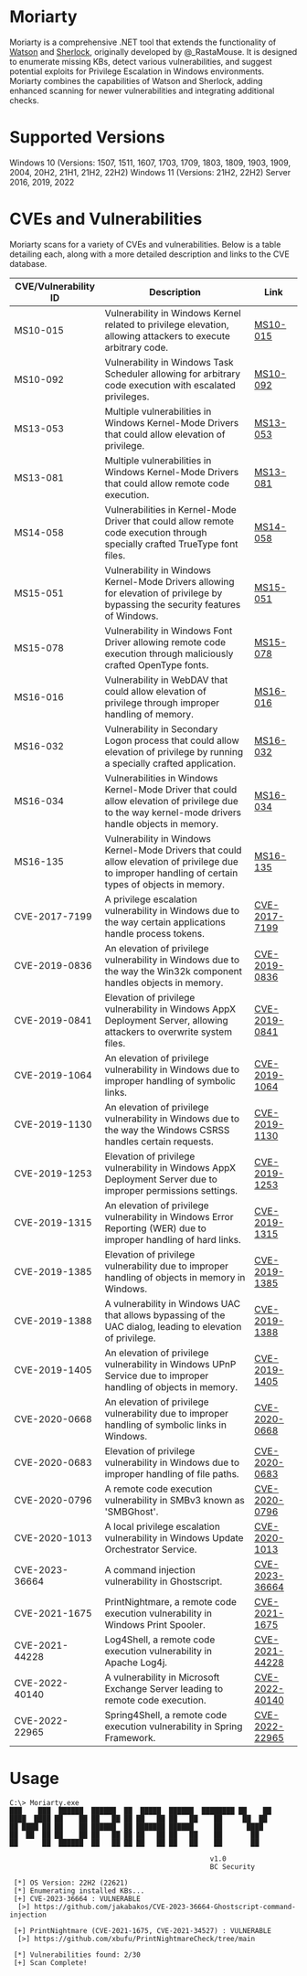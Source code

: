 # Moriarty
Moriarty is a comprehensive .NET tool that extends the functionality of [Watson](https://github.com/rasta-mouse/Watson) and [Sherlock](https://github.com/rasta-mouse/sherlock), originally developed by @_RastaMouse. It is designed to enumerate missing KBs, detect various vulnerabilities, and suggest potential exploits for Privilege Escalation in Windows environments. Moriarty combines the capabilities of Watson and Sherlock, adding enhanced scanning for newer vulnerabilities and integrating additional checks.

# Supported Versions
Windows 10 (Versions: 1507, 1511, 1607, 1703, 1709, 1803, 1809, 1903, 1909, 2004, 20H2, 21H1, 21H2, 22H2)
Windows 11 (Versions: 21H2, 22H2)
Server 2016, 2019, 2022

# CVEs and Vulnerabilities
Moriarty scans for a variety of CVEs and vulnerabilities. Below is a table detailing each, along with a more detailed description and links to the CVE database.

| CVE/Vulnerability ID | Description | Link |
| -------------------- | ----------- | ---- |
| MS10-015 | Vulnerability in Windows Kernel related to privilege elevation, allowing attackers to execute arbitrary code. | [MS10-015](https://www.cve.org/CVERecord?id=MS10-015) |
| MS10-092 | Vulnerability in Windows Task Scheduler allowing for arbitrary code execution with escalated privileges. | [MS10-092](https://www.cve.org/CVERecord?id=MS10-092) |
| MS13-053 | Multiple vulnerabilities in Windows Kernel-Mode Drivers that could allow elevation of privilege. | [MS13-053](https://www.cve.org/CVERecord?id=MS13-053) |
| MS13-081 | Multiple vulnerabilities in Windows Kernel-Mode Drivers that could allow remote code execution. | [MS13-081](https://www.cve.org/CVERecord?id=MS13-081) |
| MS14-058 | Vulnerabilities in Kernel-Mode Driver that could allow remote code execution through specially crafted TrueType font files. | [MS14-058](https://www.cve.org/CVERecord?id=MS14-058) |
| MS15-051 | Vulnerability in Windows Kernel-Mode Drivers allowing for elevation of privilege by bypassing the security features of Windows. | [MS15-051](https://www.cve.org/CVERecord?id=MS15-051) |
| MS15-078 | Vulnerability in Windows Font Driver allowing remote code execution through maliciously crafted OpenType fonts. | [MS15-078](https://www.cve.org/CVERecord?id=MS15-078) |
| MS16-016 | Vulnerability in WebDAV that could allow elevation of privilege through improper handling of memory. | [MS16-016](https://www.cve.org/CVERecord?id=MS16-016) |
| MS16-032 | Vulnerability in Secondary Logon process that could allow elevation of privilege by running a specially crafted application. | [MS16-032](https://www.cve.org/CVERecord?id=MS16-032) |
| MS16-034 | Vulnerabilities in Windows Kernel-Mode Driver that could allow elevation of privilege due to the way kernel-mode drivers handle objects in memory. | [MS16-034](https://www.cve.org/CVERecord?id=MS16-034) |
| MS16-135 | Vulnerability in Windows Kernel-Mode Drivers that could allow elevation of privilege due to improper handling of certain types of objects in memory. | [MS16-135](https://www.cve.org/CVERecord?id=MS16-135) |
| CVE-2017-7199 | A privilege escalation vulnerability in Windows due to the way certain applications handle process tokens. | [CVE-2017-7199](https://www.cve.org/CVERecord?id=CVE-2017-7199) |
| CVE-2019-0836 | An elevation of privilege vulnerability in Windows due to the way the Win32k component handles objects in memory. | [CVE-2019-0836](https://www.cve.org/CVERecord?id=CVE-2019-0836) |
| CVE-2019-0841 | Elevation of privilege vulnerability in Windows AppX Deployment Server, allowing attackers to overwrite system files. | [CVE-2019-0841](https://www.cve.org/CVERecord?id=CVE-2019-0841) |
| CVE-2019-1064 | An elevation of privilege vulnerability in Windows due to improper handling of symbolic links. | [CVE-2019-1064](https://www.cve.org/CVERecord?id=CVE-2019-1064) |
| CVE-2019-1130 | An elevation of privilege vulnerability in Windows due to the way the Windows CSRSS handles certain requests. | [CVE-2019-1130](https://www.cve.org/CVERecord?id=CVE-2019-1130) |
| CVE-2019-1253 | Elevation of privilege vulnerability in Windows AppX Deployment Server due to improper permissions settings. | [CVE-2019-1253](https://www.cve.org/CVERecord?id=CVE-2019-1253) |
| CVE-2019-1315 | An elevation of privilege vulnerability in Windows Error Reporting (WER) due to improper handling of hard links. | [CVE-2019-1315](https://www.cve.org/CVERecord?id=CVE-2019-1315) |
| CVE-2019-1385 | Elevation of privilege vulnerability due to improper handling of objects in memory in Windows. | [CVE-2019-1385](https://www.cve.org/CVERecord?id=CVE-2019-1385) |
| CVE-2019-1388 | A vulnerability in Windows UAC that allows bypassing of the UAC dialog, leading to elevation of privilege. | [CVE-2019-1388](https://www.cve.org/CVERecord?id=CVE-2019-1388) |
| CVE-2019-1405 | An elevation of privilege vulnerability in Windows UPnP Service due to improper handling of objects in memory. | [CVE-2019-1405](https://www.cve.org/CVERecord?id=CVE-2019-1405) |
| CVE-2020-0668 | An elevation of privilege vulnerability due to improper handling of symbolic links in Windows. | [CVE-2020-0668](https://www.cve.org/CVERecord?id=CVE-2020-0668) |
| CVE-2020-0683 | Elevation of privilege vulnerability in Windows due to improper handling of file paths. | [CVE-2020-0683](https://www.cve.org/CVERecord?id=CVE-2020-0683) |
| CVE-2020-0796 | A remote code execution vulnerability in SMBv3 known as 'SMBGhost'. | [CVE-2020-0796](https://www.cve.org/CVERecord?id=CVE-2020-0796) |
| CVE-2020-1013 | A local privilege escalation vulnerability in Windows Update Orchestrator Service. | [CVE-2020-1013](https://www.cve.org/CVERecord?id=CVE-2020-1013) |
| CVE-2023-36664 | A command injection vulnerability in Ghostscript. | [CVE-2023-36664](https://www.cve.org/CVERecord?id=CVE-2023-36664) |
| CVE-2021-1675 | PrintNightmare, a remote code execution vulnerability in Windows Print Spooler. | [CVE-2021-1675](https://www.cve.org/CVERecord?id=CVE-2021-1675) |
| CVE-2021-44228 | Log4Shell, a remote code execution vulnerability in Apache Log4j. | [CVE-2021-44228](https://www.cve.org/CVERecord?id=CVE-2021-44228) |
| CVE-2022-40140 | A vulnerability in Microsoft Exchange Server leading to remote code execution. | [CVE-2022-40140](https://www.cve.org/CVERecord?id=CVE-2022-40140) |
| CVE-2022-22965 | Spring4Shell, a remote code execution vulnerability in Spring Framework. | [CVE-2022-22965](https://www.cve.org/CVERecord?id=CVE-2022-22965) |

# Usage
```
C:\> Moriarty.exe
███    ███  ██████  ██████  ██  █████  ██████  ████████ ██    ██
████  ████ ██    ██ ██   ██ ██ ██   ██ ██   ██    ██     ██  ██
██ ████ ██ ██    ██ ██████  ██ ███████ ██████     ██      ████
██  ██  ██ ██    ██ ██   ██ ██ ██   ██ ██   ██    ██       ██
██      ██  ██████  ██   ██ ██ ██   ██ ██   ██    ██       ██

                                                 v1.0
                                                 BC Security

 [*] OS Version: 22H2 (22621)
 [*] Enumerating installed KBs...
 [+] CVE-2023-36664 : VULNERABLE
  [>] https://github.com/jakabakos/CVE-2023-36664-Ghostscript-command-injection

 [+] PrintNightmare (CVE-2021-1675, CVE-2021-34527) : VULNERABLE
  [>] https://github.com/xbufu/PrintNightmareCheck/tree/main

 [*] Vulnerabilities found: 2/30
 [+] Scan Complete!
```

